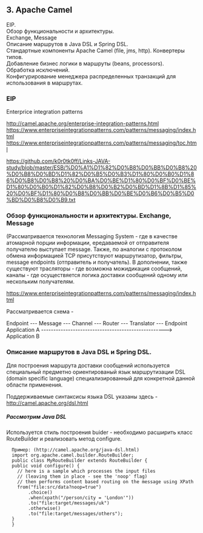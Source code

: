    ## 3. Apache Camel  
EIP.  
Обзор функциональности и архитектуры.  
Exchange, Message  
Описание маршрутов в Java DSL и Spring DSL.  
Стандартные компоненты Apache Camel (file, jms, http). Конвертеры типов.  
Добавление бизнес логики в маршруты (beans, processors).  
Обработка исключений.  
Конфигурирование менеджера распределенных транзакций для использования в маршрутах. 

  ### EIP  
Enterprice integration patterns  

http://camel.apache.org/enterprise-integration-patterns.html
https://www.enterpriseintegrationpatterns.com/patterns/messaging/index.html  
https://www.enterpriseintegrationpatterns.com/patterns/messaging/toc.html  

https://github.com/k0r0tk0ff/Links-JAVA-study/blob/master/ESB/%D0%A1%D1%82%D0%B8%D0%BB%D0%B8%20%D0%B8%D0%BD%D1%82%D0%B5%D0%B3%D1%80%D0%B0%D1%86%D0%B8%D0%B8%20%D0%BA%D0%BE%D1%80%D0%BF%D0%BE%D1%80%D0%B0%D1%82%D0%B8%D0%B2%D0%BD%D1%8B%D1%85%20%D0%BF%D1%80%D0%B8%D0%BB%D0%BE%D0%B6%D0%B5%D0%BD%D0%B8%D0%B9.txt  


  ### Обзор функциональности и архитектуры. Exchange, Message   
(Рассматривается технология Messaging System - где в качестве атомарной порции информации,
ередаваемой от отправителя получателю выступает message. Также, по аналогии с протоколом обмена информацией TCP 
присутствуют маршрутизатор, фильтры, message endpoints (отправитель и получатель).
В дополнении, также существуют трасляторы - где возможна можидикация сообщений, 
   каналы - где осуществяется логика доставки сообщений одному или нескольким получателям.

https://www.enterpriseintegrationpatterns.com/patterns/messaging/index.html

Рассматривается схема - 

Endpoint        --- Message --- Channel --- Router --- Translator --- Endpoint   
Application A   --------------------------------------------------->  Application B  


  ### Описание маршрутов в Java DSL и Spring DSL.
Для построения маршрута доставки сообщений используется 
специальный предметно ориентированый язык маршрутизации 
DSL (domain specific language) специализированный для конкретной данной области применения.  

Поддерживаемые синтаксисы языка DSL указаны здесь -
http://camel.apache.org/dsl.html

   ##### Рассмотрим Java DSL
Используется стиль построения buider - необходимо расширить класс RouteBuilder 
и реализовать метод configure.

      Пример: (http://camel.apache.org/java-dsl.html)  
      import org.apache.camel.builder.RouteBuilder;  
      public class MyRouteBuilder extends RouteBuilder {  
      public void configure() {  
        // here is a sample which processes the input files  
        // (leaving them in place - see the 'noop' flag)  
        // then performs content based routing on the message using XPath  
        from("file:src/data?noop=true")  
            .choice()  
            .when(xpath("/person/city = 'London'"))  
            .to("file:target/messages/uk")  
            .otherwise()  
            .to("file:target/messages/others");  
      }  
      }  











  



